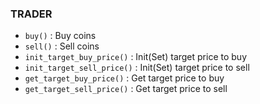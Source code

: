 ### TRADER

- `buy()` : Buy coins
- `sell()` : Sell coins
- `init_target_buy_price()` : Init(Set) target price to buy
- `init_target_sell_price()` : Init(Set) target price to sell
- `get_target_buy_price()` : Get target price to buy
- `get_target_sell_price()` : Get target price to sell
